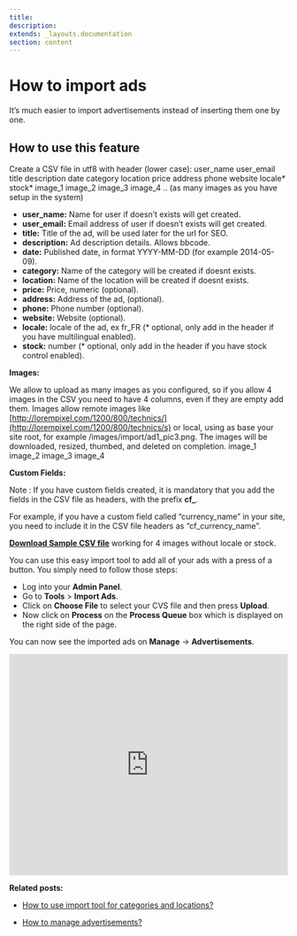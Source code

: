 ```yaml
---
title:
description:
extends: _layouts.documentation
section: content
---
```


# How to import ads

It’s much easier to import advertisements instead of inserting them one by one.

## How to use this feature

Create a CSV file in utf8 with header (lower case): user_name user_email title description date category location price address phone website locale* stock* image_1 image_2 image_3 image_4 .. (as many images as you have setup in the system)

 - **user_name:**  Name for user if doesn’t exists will get created.
 -  **user_email:**  Email address of user if doesn’t exists will get created.
 -  **title:**  Title of the ad, will be used later for the url for SEO.
 -  **description:**  Ad description details. Allows bbcode.
 -  **date:**  Published date, in format YYYY-MM-DD (for example 2014-05-09).
 -  **category:**  Name of the category will be created if doesnt exists.
 -  **location:**  Name of the location will be created if doesnt exists.
 -  **price:**  Price, numeric (optional).
 -  **address:**  Address of the ad, (optional).
 -  **phone:**  Phone number (optional).
 -  **website:**  Website (optional).
 -  **locale:**  locale of the ad, ex fr_FR (* optional, only add in the header if you have multilingual enabled).
 -  **stock:**  number (* optional, only add in the header if you have stock control enabled).

**Images:**

We allow to upload as many images as you configured, so if you allow 4 images in the CSV you need to have 4 columns, even if they are empty add them. Images allow remote images like  [http://lorempixel.com/1200/800/technics/](http://lorempixel.com/1200/800/technics/s)  or local, using as base your site root, for example /images/import/ad1_pic3.png. The images will be downloaded, resized, thumbed, and deleted on completion.
image_1
image_2
image_3
image_4

**Custom Fields:**

Note : If you have custom fields created, it is mandatory that you add the fields in the CSV file as headers, with the prefix  **cf_**. 

For example, if you have a custom field called “currency_name” in your site, you need to include it in the CSV file headers as “cf_currency_name”.

[**Download Sample CSV file**](https://raw.githubusercontent.com/yclas/guides/master/samples/import_ads_with_cf_example.csv) working for 4 images without locale or stock.

You can use this easy import tool to add all of your ads with a press of a button. You simply need to follow those steps:

-   Log into your  **Admin Panel**.
-   Go to  **Tools**  >  **Import Ads**.
-   Click on  **Choose File**  to select your CVS file and then press  **Upload**.
-   Now click on **Process**  on the **Process Queue** box which is displayed on the right side of the page.

You can now see the imported ads on **Manage** -> **Advertisements**.


<iframe width="100%" height="400px" src="https://www.youtube.com/embed/5L68sC-uLbw" title="Yclas video" frameborder="0" allow="accelerometer; autoplay; clipboard-write; encrypted-media; gyroscope; picture-in-picture" allowfullscreen></iframe>


**Related posts:**

-   [How to use import tool for categories and locations?](Classifieds-how-to-import-tool-for-categories-and-location.md)

-   [How to manage advertisements?](Classifieds-manage-advertisements.md)
